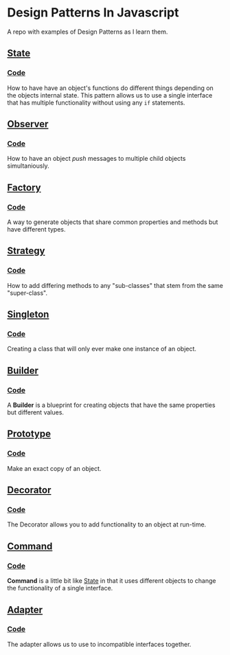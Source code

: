 # Design Patterns In Javascript
A repo with examples of Design Patterns as I learn them.

## [State](state.md) 
### [Code](./js/state.js)
How to have have an object's functions do different things depending on the objects internal state.
This pattern allows us to use a single interface that has multiple functionality without using any
`if` statements.

## [Observer](observer.md) 
### [Code](./js/observer.js)
How to have an object *push* messages to multiple child objects simultaniously.

## [Factory](factory.md) 
### [Code](./js/factory.js)
A way to generate objects that share common properties and methods but have different types.

## [Strategy](strategy.md) 
### [Code](./js/strategy.js)
How to add differing methods to any "sub-classes" that stem from the same "super-class".

## [Singleton](singleton.md) 
### [Code](./js/singleton.js)
Creating a class that will only ever make one instance of an object.

## [Builder](builder.md) 
### [Code](./js/builder.js)
A **Builder** is a blueprint for creating objects that have the same properties but different values.

## [Prototype](prototype.md) 
### [Code](./js/prototype.js)
Make an exact copy of an object.

## [Decorator](decorator.md) 
### [Code](./js/decorator.js)
The Decorator allows you to add functionality to an object at run-time. 

## [Command](command.md) 
### [Code](./js/decorator.js)
**Command** is a little bit like [State](./js/state.js) in that it uses 
different objects to change the functionality of a single interface. 

## [Adapter](adapter.md) 
### [Code](./js/adapter.js)
The adapter allows us to use to incompatible interfaces together.
